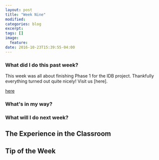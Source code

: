 ```yaml
---
layout: post
title: "Week Nine"
modified:
categories: blog
excerpt:
tags: []
image:
  feature:
date: 2016-10-23T15:39:55-04:00
---
```

### What did I do this past week?
This week was all about finishing Phase 1 for the IDB project. Thankfully everything turned out quite nicely! Visit us [here].

[here](www.interswellar.me)

### What's in my way?

### What will I do next week?

## The Experience in the Classroom

## Tip of the Week

